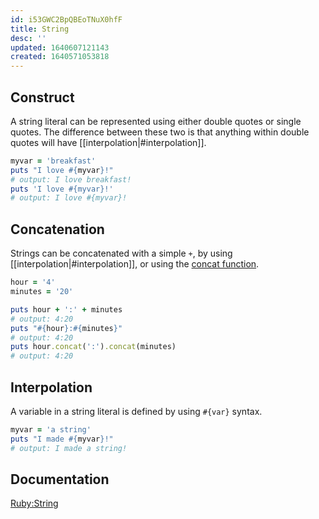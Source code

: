 ```yaml
---
id: i53GWC2BpQBEoTNuX0hfF
title: String
desc: ''
updated: 1640607121143
created: 1640571053818
---
```

## Construct

A string literal can be represented using either double quotes or single quotes. The difference between these two is that anything within double quotes will have [[interpolation|#interpolation]].

```ruby
myvar = 'breakfast'
puts "I love #{myvar}!"
# output: I love breakfast!
puts 'I love #{myvar}!'
# output: I love #{myvar}!
```

## Concatenation

Strings can be concatenated with a simple `+`, by using [[interpolation|#interpolation]], or using the [concat function](https://ruby-doc.org/core/String.html#method-i-concat).

```ruby
hour = '4'
minutes = '20'

puts hour + ':' + minutes
# output: 4:20
puts "#{hour}:#{minutes}"
# output: 4:20
puts hour.concat(':').concat(minutes)
# output: 4:20
```

## Interpolation

A variable in a string literal is defined by using `#{var}` syntax.

```ruby
myvar = 'a string'
puts "I made #{myvar}!"
# output: I made a string!
```

## Documentation

[Ruby:String](https://ruby-doc.org/core/String.html)
